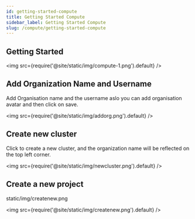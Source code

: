```yaml
---
id: getting-started-compute
title: Getting Started Compute
sidebar_label: Getting Started Compute
slug: /compute/getting-started-compute
---
```



## Getting Started 

<img src={require('@site/static/img/compute-1.png').default} />

## 	Add Organization Name and Username 

Add Organisation name and the username aslo you can add organisation avatar and then click on save. 

<img src={require('@site/static/img/addorg.png').default} />

## Create new cluster 

Click to create a new cluster, and the organization name will be reflected on the top left corner. 

<img src={require('@site/static/img/newcluster.png').default} />

## Create a new project 

static/img/createnew.png

<img src={require('@site/static/img/createnew.png').default} />